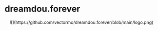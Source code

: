 # dreamdou.forever

<div align=center>![](https://github.com/vectormo/dreamdou.forever/blob/main/logo.png)
